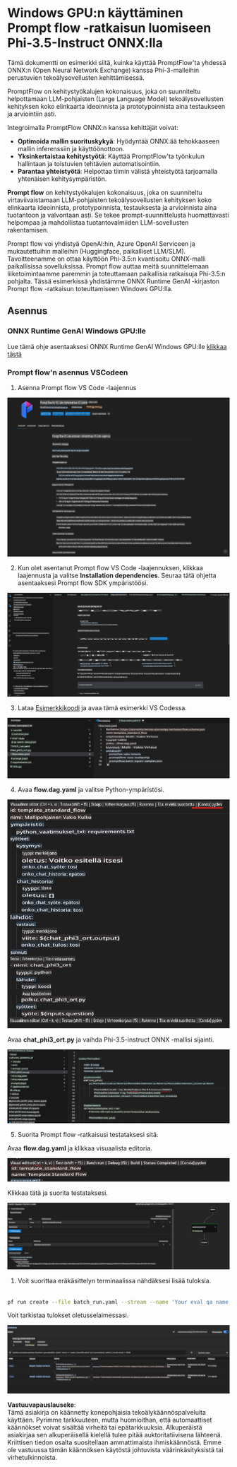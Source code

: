 # Windows GPU:n käyttäminen Prompt flow -ratkaisun luomiseen Phi-3.5-Instruct ONNX:lla

Tämä dokumentti on esimerkki siitä, kuinka käyttää PromptFlow'ta yhdessä ONNX:n (Open Neural Network Exchange) kanssa Phi-3-malleihin perustuvien tekoälysovellusten kehittämisessä.

PromptFlow on kehitystyökalujen kokonaisuus, joka on suunniteltu helpottamaan LLM-pohjaisten (Large Language Model) tekoälysovellusten kehityksen koko elinkaarta ideoinnista ja prototypoinnista aina testaukseen ja arviointiin asti.

Integroimalla PromptFlow ONNX:n kanssa kehittäjät voivat:

- **Optimoida mallin suorituskykyä**: Hyödyntää ONNX:ää tehokkaaseen mallin inferenssiin ja käyttöönottoon.
- **Yksinkertaistaa kehitystyötä**: Käyttää PromptFlow'ta työnkulun hallintaan ja toistuvien tehtävien automatisointiin.
- **Parantaa yhteistyötä**: Helpottaa tiimin välistä yhteistyötä tarjoamalla yhtenäisen kehitysympäristön.

**Prompt flow** on kehitystyökalujen kokonaisuus, joka on suunniteltu virtaviivaistamaan LLM-pohjaisten tekoälysovellusten kehityksen koko elinkaarta ideoinnista, prototypoinnista, testauksesta ja arvioinnista aina tuotantoon ja valvontaan asti. Se tekee prompt-suunnittelusta huomattavasti helpompaa ja mahdollistaa tuotantovalmiiden LLM-sovellusten rakentamisen.

Prompt flow voi yhdistyä OpenAI:hin, Azure OpenAI Serviceen ja mukautettuihin malleihin (Huggingface, paikalliset LLM/SLM). Tavoitteenamme on ottaa käyttöön Phi-3.5:n kvantisoitu ONNX-malli paikallisissa sovelluksissa. Prompt flow auttaa meitä suunnittelemaan liiketoimintaamme paremmin ja toteuttamaan paikallisia ratkaisuja Phi-3.5:n pohjalta. Tässä esimerkissä yhdistämme ONNX Runtime GenAI -kirjaston Prompt flow -ratkaisun toteuttamiseen Windows GPU:lla.

## **Asennus**

### **ONNX Runtime GenAI Windows GPU:lle**

Lue tämä ohje asentaaksesi ONNX Runtime GenAI Windows GPU:lle [klikkaa tästä](./ORTWindowGPUGuideline.md)

### **Prompt flow'n asennus VSCodeen**

1. Asenna Prompt flow VS Code -laajennus

![pfvscode](../../../../../../translated_images/pfvscode.79f42ae5dd93ed35c19d6d978ae75831fef40e0b8440ee48b893b5a0597d2260.fi.png)

2. Kun olet asentanut Prompt flow VS Code -laajennuksen, klikkaa laajennusta ja valitse **Installation dependencies**. Seuraa tätä ohjetta asentaaksesi Prompt flow SDK ympäristöösi.

![pfsetup](../../../../../../translated_images/pfsetup.0c82d99c7760aac29833b37faf4329e67e22279b1c5f37a73724dfa9ebaa32ee.fi.png)

3. Lataa [Esimerkkikoodi](../../../../../../code/09.UpdateSamples/Aug/pf/onnx_inference_pf) ja avaa tämä esimerkki VS Codessa.

![pfsample](../../../../../../translated_images/pfsample.7bf40b133a558d86356dd6bc0e480bad2659d9c5364823dae9b3e6784e6f2d25.fi.png)

4. Avaa **flow.dag.yaml** ja valitse Python-ympäristösi.

![pfdag](../../../../../../translated_images/pfdag.c5eb356fa3a96178cd594de9a5da921c4bbe646a9946f32aa20d344ccbeb51a0.fi.png)

   Avaa **chat_phi3_ort.py** ja vaihda Phi-3.5-instruct ONNX -mallisi sijainti.

![pfphi](../../../../../../translated_images/pfphi.fff4b0afea47c92c8481174dbf3092823906fca5b717fc642f78947c3e5bbb39.fi.png)

5. Suorita Prompt flow -ratkaisusi testataksesi sitä.

Avaa **flow.dag.yaml** ja klikkaa visuaalista editoria.

![pfv](../../../../../../translated_images/pfv.7af6ecd65784a98558b344ba69b5ba6233876823fb435f163e916a632394fc1e.fi.png)

Klikkaa tätä ja suorita testataksesi.

![pfflow](../../../../../../translated_images/pfflow.9697e0fda67794bb0cf4b78d52e6f5a42002eec935bc2519933064afbbdd34f0.fi.png)

1. Voit suorittaa eräkäsittelyn terminaalissa nähdäksesi lisää tuloksia.

```bash

pf run create --file batch_run.yaml --stream --name 'Your eval qa name'    

```

Voit tarkistaa tulokset oletusselaimessasi.

![pfresult](../../../../../../translated_images/pfresult.972eb57dd5bec646e1aa01148991ba8959897efea396e42cf9d7df259444878d.fi.png)

**Vastuuvapauslauseke**:  
Tämä asiakirja on käännetty konepohjaisia tekoälykäännöspalveluita käyttäen. Pyrimme tarkkuuteen, mutta huomioithan, että automaattiset käännökset voivat sisältää virheitä tai epätarkkuuksia. Alkuperäistä asiakirjaa sen alkuperäisellä kielellä tulee pitää auktoritatiivisena lähteenä. Kriittisen tiedon osalta suositellaan ammattimaista ihmiskäännöstä. Emme ole vastuussa tämän käännöksen käytöstä johtuvista väärinkäsityksistä tai virhetulkinnoista.
